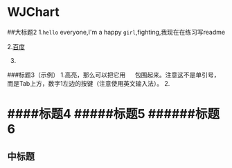 # WJChart
##大标题2
1.`hello` everyone,I'm a happy `girl`,fighting,我现在在练习写readme
    
2.[百度](https://www.baidu.com)


3.
      

###标题3（示例）
      1.高亮，那么可以把它用 `  ` 包围起来。注意这不是单引号，而是Tab上方，数字1左边的按键（注意使用英文输入法）。
      2.


####标题4
#####标题5
######标题6
======
中标题
---
